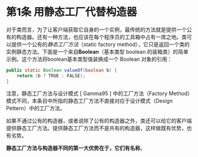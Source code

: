# 第1条 用静态工厂代替构造器

对于类而言，为了让客户端获取它自身的一个实例，最传统的方法就是提供一个公有的构造器。还有一种方法，也应该在每个程序员的工具箱中占有一席之地。类可以提供一个公有的*静态工厂方法*（static factory method），它只是返回一个类的实例静态方法。下面是一个来自**Boolean**（基本类型 boolean 的装箱类）的简单示例。这个方法将boolean基本类型值装换成一个 Boolean 对象的引用：

```java
public static Boolean valueOf(boolean b) {
    return (b ? TRUE : FALSE);
}
```

注意，静态工厂方法与设计模式 [ Gamma95 ] 中的工厂方法（Factory Method）模式不同，本条目中所指的静态工厂方法不直接对应于设计模式（Design Pettern）中的工厂方法。

如果不通过公有的构造器，或者说除了公有的构造器之外，类还可以给它的客户端提供静态工厂方法。提供静态工厂方法而不是共有的构造器，这样做既有优势，也有劣势。

**静态工厂方法与构造器不同的第一大优势在于，它们有名称**。

